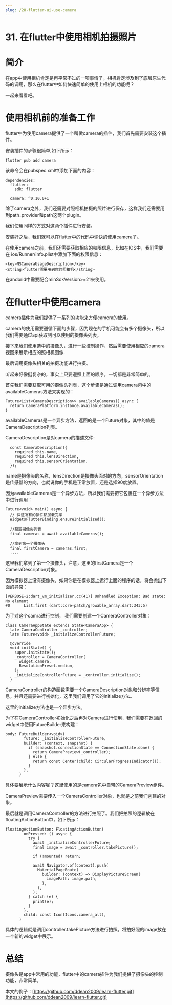 ```yaml
---
slug: /28-flutter-ui-use-camera
---
```


# 31. 在flutter中使用相机拍摄照片



# 简介

在app中使用相机肯定是再平常不过的一项事情了，相机肯定涉及到了底层原生代码的调用，那么在flutter中如何快速简单的使用上相机的功能呢？

一起来看看吧。

# 使用相机前的准备工作

flutter中为使用camera提供了一个叫做camera的插件，我们首先需要安装这个插件。

安装插件的步骤很简单,如下所示：

```
flutter pub add camera  
```

该命令会在pubspec.xml中添加下面的内容：

```
dependencies:
  flutter:
    sdk: flutter

  camera: ^0.10.0+1
```

除了camera之外，我们还需要对照相机拍摄的照片进行保存，这样我们还需要用到path_provider和path这两个plugin。

我们使用同样的方式对这两个插件进行安装。

安装好之后，我们就可以在flutter中的代码中愉快的使用camera了。

在使用camera之前，我们还需要获取相应的权限信息，比如在IOS中，我们需要在 ios/Runner/Info.plist中添加下面的权限信息：

```
<key>NSCameraUsageDescription</key>
<string>flutter需要用到你的照相机</string>
```

在andorid中需要配合minSdkVersion>=21来使用。

# 在flutter中使用camera

camera插件为我们提供了一系列的功能来方便camera的使用。

camera的使用需要遵循下面的步骤，因为现在的手机可能会有多个摄像头，所以我们需要通过api获取到可以使用的摄像头列表。

接下来我们使用选中的摄像头，进行一些控制操作，然后需要使用相应的camera视图来展示相应的照相机图像.

最后调用摄像头相关的拍摄功能进行拍摄。

听起来好像挺复杂的，事实上只要遵照上面的顺序，一切都是非常简单的。

首先我们需要获取可用的摄像头列表，这个步骤是通过调用camera包中的availableCameras方法来实现的：

```
Future<List<CameraDescription>> availableCameras() async {
  return CameraPlatform.instance.availableCameras();
}

```

availableCameras是一个异步方法，返回的是一个Future对象，其中的值是CameraDescription列表。

CameraDescription是对camera的描述文件:

```
  const CameraDescription({
    required this.name,
    required this.lensDirection,
    required this.sensorOrientation,
  });
```

name是摄像头的名称，lensDirection是摄像头面对的方向，sensorOrientation是传感器的方向，也就说你的手机是正常放置，还是选择90度放置。

因为availableCameras是一个异步方法，所以我们需要把它包裹在一个异步方法中进行调用：

```
Future<void> main() async {
  // 保证所有的插件都加载完毕
  WidgetsFlutterBinding.ensureInitialized();

  //获取摄像头列表
  final cameras = await availableCameras();

  //拿到第一个摄像头
  final firstCamera = cameras.first;
  ....
```

这里我们拿到了第一个摄像头，注意，这里的firstCamera是一个CameraDescription对象。

因为模拟器上没有摄像头，如果你是在模拟器上运行上面的程序的话，将会抛出下面的异常：

```
[VERBOSE-2:dart_vm_initializer.cc(41)] Unhandled Exception: Bad state: No element
#0      List.first (dart:core-patch/growable_array.dart:343:5)
```

为了对这个camra进行控制， 我们需要创建一个CameraController对象：

```
class CameraAppState extends State<CameraApp> {
  late CameraController _controller;
  late Future<void> _initializeControllerFuture;

  @override
  void initState() {
    super.initState();
    _controller = CameraController(
      widget.camera,
      ResolutionPreset.medium,
    );
    _initializeControllerFuture = _controller.initialize();
  }

```

CameraController的构造函数需要一个CameraDescription对象和分辨率等信息，并且还需要进行初始化，这里我们调用了它的initialize方法。

这里的initialize方法也是一个异步方法。

为了在CameraController初始化之后再对Camera进行使用，我们需要在返回的widget中使用FutureBuilder来构建：

```
body: FutureBuilder<void>(
        future: _initializeControllerFuture,
        builder: (context, snapshot) {
          if (snapshot.connectionState == ConnectionState.done) {
            return CameraPreview(_controller);
          } else {
            return const Center(child: CircularProgressIndicator());
          }
        },
      )
```

具体要展示什么内容呢？这里使用的是camera包中自带的CameraPreview组件。

CameraPreview需要传入一个CameraController对象，也就是之前我们创建的对象。

最后就是调用CameraController的方法进行拍照了。我们把拍照的逻辑放在floatingActionButton中，如下所示：

```
floatingActionButton: FloatingActionButton(
        onPressed: () async {
          try {
            await _initializeControllerFuture;
            final image = await _controller.takePicture();

            if (!mounted) return;

            await Navigator.of(context).push(
              MaterialPageRoute(
                builder: (context) => DisplayPictureScreen(
                  imagePath: image.path,
                ),
              ),
            );
          } catch (e) {
            print(e);
          }
        },
        child: const Icon(Icons.camera_alt),
      )
```

具体的逻辑就是调用controller.takePicture方法进行拍照。将拍好照的image放在一个新的widget中展示。

# 总结

摄像头是app中常用的功能，flutter中的camera插件为我们提供了摄像头的控制功能，非常简单。

本文的例子：[https://github.com/ddean2009/learn-flutter.git](https://github.com/ddean2009/learn-flutter.git)









